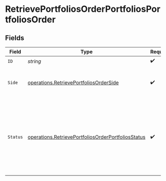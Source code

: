 # RetrievePortfoliosOrderPortfoliosPortfoliosOrder


## Fields

| Field                                                                                                                           | Type                                                                                                                            | Required                                                                                                                        | Description                                                                                                                     |
| ------------------------------------------------------------------------------------------------------------------------------- | ------------------------------------------------------------------------------------------------------------------------------- | ------------------------------------------------------------------------------------------------------------------------------- | ------------------------------------------------------------------------------------------------------------------------------- |
| `ID`                                                                                                                            | *string*                                                                                                                        | :heavy_check_mark:                                                                                                              | N/A                                                                                                                             |
| `Side`                                                                                                                          | [operations.RetrievePortfoliosOrderSide](../../../pkg/models/operations/retrieveportfoliosorderside.md)                         | :heavy_check_mark:                                                                                                              | Side of the portfolio order.<br/>* BUY - <br/>* SELL -                                                                          |
| `Status`                                                                                                                        | [operations.RetrievePortfoliosOrderPortfoliosStatus](../../../pkg/models/operations/retrieveportfoliosorderportfoliosstatus.md) | :heavy_check_mark:                                                                                                              | The execution status of the order.<br/>* NEW - <br/>* PROCESSING - <br/>* FILLED - <br/>* CANCELLED -                           |